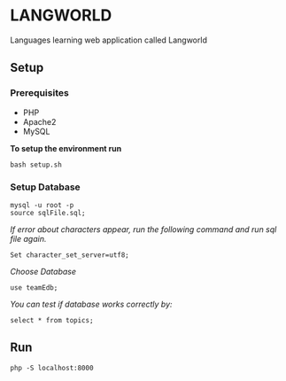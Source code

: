 # LANGWORLD
Languages learning web application called Langworld
## Setup
### Prerequisites
- PHP
- Apache2
- MySQL

**To setup the environment run**

`bash setup.sh`

### Setup Database
```
mysql -u root -p
source sqlFile.sql;
```
*If error about characters appear, run the following command and run sql file again.*

`Set character_set_server=utf8;`

*Choose Database*

`use teamEdb;`

*You can test if database works correctly by:*

`select * from topics;`

## Run
`php -S localhost:8000`
